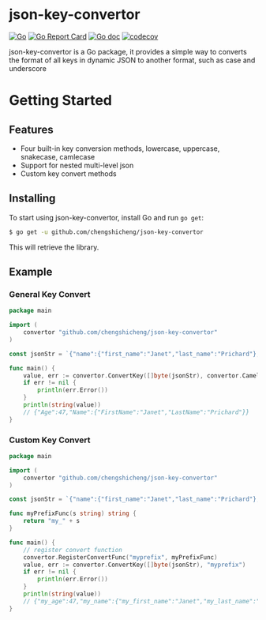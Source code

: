# json-key-convertor
[![Go](https://github.com/chengshicheng/json-key-convertor/actions/workflows/go.yml/badge.svg)](https://github.com/chengshicheng/json-key-convertor/actions/workflows/go.yml)
[![Go Report Card](https://goreportcard.com/badge/github.com/chengshicheng/json-key-convertor)](https://goreportcard.com/report/github.com/chengshicheng/json-key-convertor)
[![Go doc](https://img.shields.io/badge/go.dev-reference-brightgreen?logo=go&logoColor=white&style=flat)](https://pkg.go.dev/github.com/chengshicheng/json-key-convertor)
[![codecov](https://codecov.io/gh/chengshicheng/json-key-convertor/branch/main/graph/badge.svg?token=SIOQNMM823)](https://codecov.io/gh/chengshicheng/json-key-convertor)

json-key-convertor is a Go package, it provides a simple way to converts the format of all keys in dynamic JSON to another format, such as case and underscore


# Getting Started

## Features

- Four built-in key conversion methods, lowercase, uppercase, snakecase, camlecase
- Support for nested multi-level json
- Custom key convert methods

## Installing

To start using json-key-convertor, install Go and run `go get`:

```sh
$ go get -u github.com/chengshicheng/json-key-convertor
```

This will retrieve the library.

## Example

### General Key Convert
```Go
package main

import (
	convertor "github.com/chengshicheng/json-key-convertor"
)

const jsonStr = `{"name":{"first_name":"Janet","last_name":"Prichard"},"age":47}`

func main() {
	value, err := convertor.ConvertKey([]byte(jsonStr), convertor.Camel)
	if err != nil {
		println(err.Error())
	}
	println(string(value))
	// {"Age":47,"Name":{"FirstName":"Janet","LastName":"Prichard"}}
}
```

### Custom Key Convert
```Go
package main

import (
	convertor "github.com/chengshicheng/json-key-convertor"
)

const jsonStr = `{"name":{"first_name":"Janet","last_name":"Prichard"},"age":47}`

func myPrefixFunc(s string) string {
	return "my_" + s
}

func main() {
	// register convert function
	convertor.RegisterConvertFunc("myprefix", myPrefixFunc)
	value, err := convertor.ConvertKey([]byte(jsonStr), "myprefix")
	if err != nil {
		println(err.Error())
	}
	println(string(value))
	// {"my_age":47,"my_name":{"my_first_name":"Janet","my_last_name":"Prichard"}}
}
```

